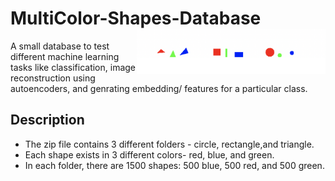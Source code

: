 # MultiColor-Shapes-Database <img align="right" alt="wallpaper" width = "60%" height= "60%" src="./shapes.png?raw=True" />
  
A small database to test different machine learning tasks like classification, image reconstruction using autoencoders, and genrating embedding/ features for a particular class.  

## Description

- The zip file contains 3 different folders - circle, rectangle,and triangle.
- Each shape exists in 3 different colors- red, blue, and green.
- In each folder, there are 1500 shapes: 500 blue, 500 red, and 500 green.

